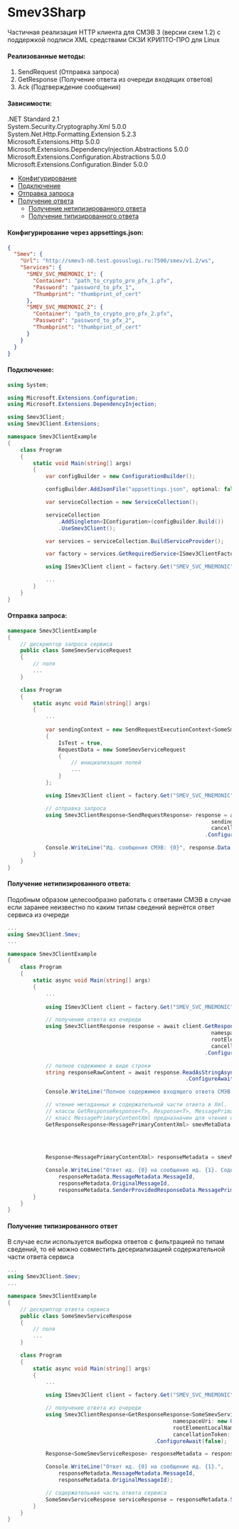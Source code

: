 # Smev3Sharp

Частичная реализация HTTP клиента для СМЭВ 3 (версии схем 1.2) с поддержкой подписи XML средствами СКЗИ КРИПТО-ПРО для Linux

#### Реализованные методы:
1. SendRequest (Отправка запроса)
2. GetResponse (Получение ответа из очереди входящих ответов)
3. Ack (Подтверждение сообщения)

#### Зависимости:

.NET Standard 2.1  
System.Security.Cryptography.Xml 5.0.0  
System.Net.Http.Formatting.Extension 5.2.3  
Microsoft.Extensions.Http 5.0.0  
Microsoft.Extensions.DependencyInjection.Abstractions 5.0.0  
Microsoft.Extensions.Configuration.Abstractions 5.0.0  
Microsoft.Extensions.Configuration.Binder 5.0.0  

* [Конфигурирование](#Конфигурирование-через-appsettingsjson)
* [Подключение](#Подключение)
* [Отправка запроса](#Отправка-запроса)
* [Получение ответа](#Получение-нетипизированного-ответа)
    * [Получение нетипизированного ответа](#Получение-нетипизированного-ответа)
    * [Получение типизированного ответа](#Получение-типизированного-ответа)

#### Конфигурирование через appsettings.json:

```json
{
  "Smev": {
    "Url": "http://smev3-n0.test.gosuslugi.ru:7500/smev/v1.2/ws",
    "Services": {
      "SMEV_SVC_MNEMONIC_1": {
        "Container": "path_to_crypto_pro_pfx_1.pfx",
        "Password": "password_to_pfx_1",
        "Thumbprint": "thumbprint_of_cert"
      },
      "SMEV_SVC_MNEMONIC_2": {
        "Container": "path_to_crypto_pro_pfx_2.pfx",
        "Password": "password_to_pfx_2",
        "Thumbprint": "thumbprint_of_cert"
      }
    }
  }
}
```

#### Подключение:

```csharp
using System;

using Microsoft.Extensions.Configuration;
using Microsoft.Extensions.DependencyInjection;

using Smev3Client;
using Smev3Client.Extensions;

namespace Smev3ClientExample
{
    class Program
    {
        static void Main(string[] args)
        {
            var configBuilder = new ConfigurationBuilder();

            configBuilder.AddJsonFile("appsettings.json", optional: false);

            var serviceCollection = new ServiceCollection();

            serviceCollection
                .AddSingleton<IConfiguration>(configBuilder.Build())
                .UseSmev3Client();

            var services = serviceCollection.BuildServiceProvider();

            var factory = services.GetRequiredService<ISmev3ClientFactory>();

            using ISmev3Client client = factory.Get("SMEV_SVC_MNEMONIC");

            ...
        }
    }
}
```

#### Отправка запроса:

```csharp
namespace Smev3ClientExample
{
    // дескриптор запроса сервиса
    public class SomeSmevServiceRequest
    {
        // поля
        ...
    }

    class Program
    {
        static async void Main(string[] args)
        {
            ...            
            
            var sendingContext = new SendRequestExecutionContext<SomeSmevServiceRequest>
            {
                IsTest = true,
                RequestData = new SomeSmevServiceRequest
                {
                    // инициализация полей
                    ...
                }
            };

            using ISmev3Client client = factory.Get("SMEV_SVC_MNEMONIC");

            // отправка запроса
            using Smev3ClientResponse<SendRequestResponse> response = await client.SendRequestAsync(
                                                                sendingContext, 
                                                                cancellationToken: default)
                                                              .ConfigureAwait(false);

            Console.WriteLine("Ид. сообщения СМЭВ: {0}", response.Data.MessageMetadata.MessageId);
        }
    }
}
```

#### Получение нетипизированного ответа:

Подобным образом целесообразно работать с ответами СМЭВ в случае если заранее неизвестно по каким типам сведений вернётся ответ сервиса из очереди

```csharp
...
using Smev3Client.Smev;
...

namespace Smev3ClientExample
{
    class Program
    {
        static async void Main(string[] args)
        {
            ...            
            
            using ISmev3Client client = factory.Get("SMEV_SVC_MNEMONIC");

            // получение ответа из очереди
            using Smev3ClientResponse response = await client.GetResponseAsync(
                                                                namespaceUri: null,
                                                                rootElementLocalName: null,
                                                                cancellationToken: default)
                                                              .ConfigureAwait(false);

            // полное содежимое в виде строки
            string responseRawContent = await response.ReadAsStringAsync()
                                                        .ConfigureAwait(false);

            Console.WriteLine("Полное содержимое входящего ответа СМЭВ: {0}", responseRawContent);

            // чтение метаданных и содержательной части ответа в Xml.
            // классы GetResponseResponse<T>, Response<T>, MessagePrimaryContentXml  описаны в пространстве имён Smev3Client.Smev
            // класс MessagePrimaryContentXml предназначен для чтения содержательной части ответа сервиса в XmlDocument
            GetResponseResponse<MessagePrimaryContentXml> smevMetaData = await response.ReadSoapBodyAsAsync
                                                                                            <GetResponseResponse<MessagePrimaryContentXml>>
                                                                                            (cancellationToken: default)
                                                                                        .ConfigureAwait(false);

            Response<MessagePrimaryContentXml> responseMetadata = smevMetaData.ResponseMessage.Response;

            Console.WriteLine("Ответ ид. {0} на сообщение ид. {1}. Содержимое ответа сервиса: {3}",
                responseMetadata.MessageMetadata.MessageId,
                responseMetadata.OriginalMessageId,
                responseMetadata.SenderProvidedResponseData.MessagePrimaryContent.Content.Content.OuterXml);
        }
    }
}
```

#### Получение типизированного ответ

В случае если используется выборка ответов с фильтрацией по типам сведений, то её можно совместить десериализацией содержательной части ответа сервиса

```csharp
...
using Smev3Client.Smev;
...

namespace Smev3ClientExample
{
    // дескриптор ответа сервиса
    public class SomeSmevServiceRespose
    {
        // поля
        ...
    }

    class Program
    {
        static async void Main(string[] args)
        {
            ...            
            
            using ISmev3Client client = factory.Get("SMEV_SVC_MNEMONIC");

            // получение ответа из очереди
            using Smev3ClientResponse<GetResponseResponse<SomeSmevServiceRespose>> response = await client.GetResponseAsync<SomeSmevServiceRespose>(
                                                    namespaceUri: new Uri("urn://some-smev-service-namespace"),
                                                    rootElementLocalName: "SomeSmevServiceRespose",
                                                    cancellationToken: default)
                                              .ConfigureAwait(false);

            Response<SomeSmevServiceRespose> responseMetadata = response.Data.ResponseMessage.Response;

            Console.WriteLine("Ответ ид. {0} на сообщение ид. {1}.",
                responseMetadata.MessageMetadata.MessageId,
                responseMetadata.OriginalMessageId);

            // содержательная часть ответа сервиса
            SomeSmevServiceRespose serviceResponse = responseMetadata.SenderProvidedResponseData.MessagePrimaryContent.Content;
        }
    }
}
```
